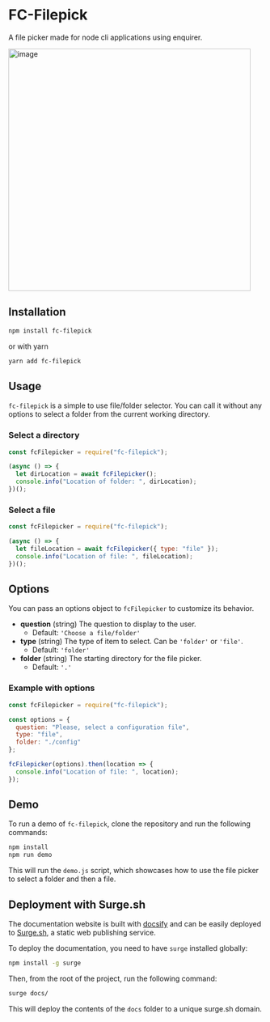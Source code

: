 # FC-Filepick

A file picker made for node cli applications using enquirer.

<img width="479" alt="image" src="https://user-images.githubusercontent.com/801433/206047869-1e6a846b-6167-427e-80e7-d0e9ec14b7b0.png">

## Installation

```bash
npm install fc-filepick
```

or with yarn

```bash
yarn add fc-filepick
```

## Usage

`fc-filepick` is a simple to use file/folder selector. You can call it without any options to select a folder from the current working directory.

### Select a directory

```js
const fcFilepicker = require("fc-filepick");

(async () => {
  let dirLocation = await fcFilepicker();
  console.info("Location of folder: ", dirLocation);
})();
```

### Select a file

```js
const fcFilepicker = require("fc-filepick");

(async () => {
  let fileLocation = await fcFilepicker({ type: "file" });
  console.info("Location of file: ", fileLocation);
})();
```

## Options

You can pass an options object to `fcFilepicker` to customize its behavior.

- **question** (string) The question to display to the user.
  - Default: `'Choose a file/folder'`
- **type** (string) The type of item to select. Can be `'folder'` or `'file'`.
  - Default: `'folder'`
- **folder** (string) The starting directory for the file picker.
  - Default: `'.'`

### Example with options

```javascript
const fcFilepicker = require("fc-filepick");

const options = {
  question: "Please, select a configuration file",
  type: "file",
  folder: "./config"
};

fcFilepicker(options).then(location => {
  console.info("Location of file: ", location);
});
```

## Demo

To run a demo of `fc-filepick`, clone the repository and run the following commands:

```bash
npm install
npm run demo
```

This will run the `demo.js` script, which showcases how to use the file picker to select a folder and then a file.

## Deployment with Surge.sh

The documentation website is built with [docsify](https://docsify.js.org/#/) and can be easily deployed to [Surge.sh](https://surge.sh/), a static web publishing service.

To deploy the documentation, you need to have `surge` installed globally:
```bash
npm install -g surge
```

Then, from the root of the project, run the following command:
```bash
surge docs/
```

This will deploy the contents of the `docs` folder to a unique surge.sh domain.
